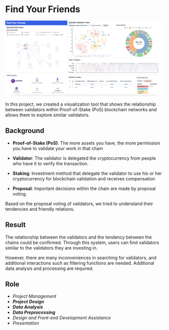 # Find Your Friends
![image.png](image.png)


In this project, we created a visualization tool that shows the relationship between validators within Proof-of-Stake (PoS) blockchain networks and allows them to explore similar validators.


## Background
- **Proof-of-Stake (PoS)**: The more assets you have, the more permission you have to validate your work in that chain

- **Validator**: The validator is delegated the cryptocurrency from people who have it to verify the transaction.

- **Staking**: Investment method that delegate the validator to use his or her cryptocurrency for blockchain validation and receives compensation

- **Proposal**: Important decisions within the chain are made by proposal voting.

Based on the proposal voting of validators, we tried to understand their tendencies and friendly relations.


## Result
The relationship between the validators and the tendency between the chains could be confirmed. Through this system, users can find validators similar to the validators they are investing in.<br>

However, there are many inconveniences in searching for validators, and additional interactions such as filtering functions are needed. Additional data analysis and processing are required.


## Role
- *Project Management*
- ***Project Design***
- ***Data Analysis***
- ***Data Preprocessing***
- *Design and Front-end Development Assistance*
- *Presentation*
